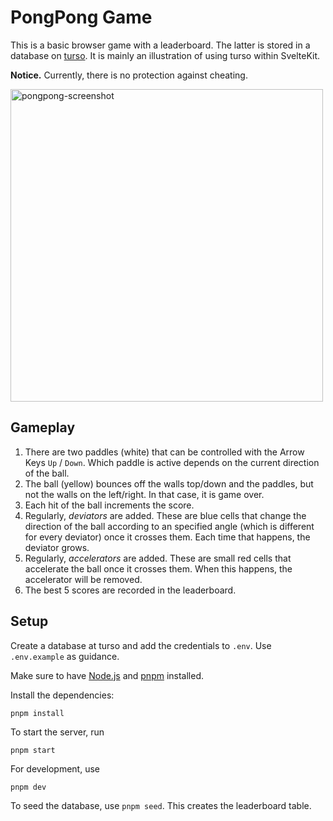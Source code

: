 # PongPong Game

This is a basic browser game with a leaderboard. The latter is stored in a database on [turso](https://turso.tech/). It is mainly an illustration of using turso within SvelteKit.

**Notice.** Currently, there is no protection against cheating.

<img  width="500" alt="pongpong-screenshot" src="https://github.com/user-attachments/assets/0026e872-8a80-4dc9-9013-eecb0e53286d" />

## Gameplay

1. There are two paddles (white) that can be controlled with the Arrow Keys `Up` / `Down`. Which paddle is active depends on the current direction of the ball.
2. The ball (yellow) bounces off the walls top/down and the paddles, but not the walls on the left/right. In that case, it is game over.
3. Each hit of the ball increments the score.
4. Regularly, _deviators_ are added. These are blue cells that change the direction of the ball according to an specified angle (which is different for every deviator) once it crosses them. Each time that happens, the deviator grows.
5. Regularly, _accelerators_ are added. These are small red cells that accelerate the ball once it crosses them. When this happens, the accelerator will be removed.
6. The best 5 scores are recorded in the leaderboard.

## Setup

Create a database at turso and add the credentials to `.env`. Use `.env.example` as guidance.

Make sure to have [Node.js](https://nodejs.org) and [pnpm](https://pnpm.io/) installed.

Install the dependencies:

`pnpm install`

To start the server, run

`pnpm start`

For development, use

`pnpm dev`

To seed the database, use `pnpm seed`. This creates the leaderboard table.
